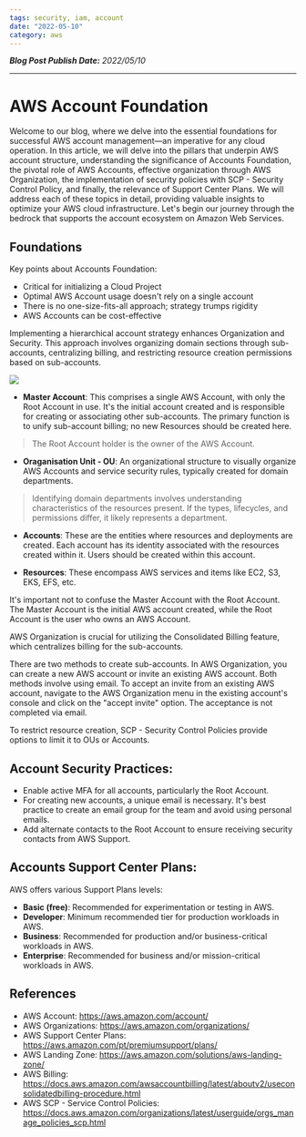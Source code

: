 ```yaml
---
tags: security, iam, account
date: "2022-05-10"
category: aws
---
```


*__Blog Post Publish Date:__ 2022/05/10*

---

# AWS Account Foundation

Welcome to our blog, where we delve into the essential foundations for successful AWS account management—an imperative for any cloud operation. In this article, we will delve into the pillars that underpin AWS account structure, understanding the significance of Accounts Foundation, the pivotal role of AWS Accounts, effective organization through AWS Organization, the implementation of security policies with SCP - Security Control Policy, and finally, the relevance of Support Center Plans. We will address each of these topics in detail, providing valuable insights to optimize your AWS cloud infrastructure. Let's begin our journey through the bedrock that supports the account ecosystem on Amazon Web Services.

## Foundations

Key points about Accounts Foundation:

- Critical for initializing a Cloud Project
- Optimal AWS Account usage doesn't rely on a single account
- There is no one-size-fits-all approach; strategy trumps rigidity
- AWS Accounts can be cost-effective

Implementing a hierarchical account strategy enhances Organization and Security. This approach involves organizing domain sections through sub-accounts, centralizing billing, and restricting resource creation permissions based on sub-accounts.

![](./img/2022/2022-05-10-account-diagram.drawio.png)

- __Master Account__: This comprises a single AWS Account, with only the Root Account in use. It's the initial account created and is responsible for creating or associating other sub-accounts. The primary function is to unify sub-account billing; no new Resources should be created here.

> The Root Account holder is the owner of the AWS Account.

- __Oraganisation Unit - OU__: An organizational structure to visually organize AWS Accounts and service security rules, typically created for domain departments.
> Identifying domain departments involves understanding characteristics of the resources present. If the types, lifecycles, and permissions differ, it likely represents a department.

- __Accounts__: These are the entities where resources and deployments are created. Each account has its identity associated with the resources created within it. Users should be created within this account.

- __Resources__: These encompass AWS services and items like EC2, S3, EKS, EFS, etc.

It's important not to confuse the Master Account with the Root Account. The Master Account is the initial AWS account created, while the Root Account is the user who owns an AWS Account.

AWS Organization is crucial for utilizing the Consolidated Billing feature, which centralizes billing for the sub-accounts.

There are two methods to create sub-accounts. In AWS Organization, you can create a new AWS account or invite an existing AWS account. Both methods involve using email. To accept an invite from an existing AWS account, navigate to the AWS Organization menu in the existing account's console and click on the "accept invite" option. The acceptance is not completed via email.

To restrict resource creation, SCP - Security Control Policies provide options to limit it to OUs or Accounts.

## Account Security Practices:

- Enable active MFA for all accounts, particularly the Root Account.
- For creating new accounts, a unique email is necessary. It's best practice to create an email group for the team and avoid using personal emails.
- Add alternate contacts to the Root Account to ensure receiving security contacts from AWS Support.

## Accounts Support Center Plans:

AWS offers various Support Plans levels:

- __Basic (free)__: Recommended for experimentation or testing in AWS.
- __Developer__: Minimum recommended tier for production workloads in AWS.
- __Business__: Recommended for production and/or business-critical workloads in AWS.
- __Enterprise__: Recommended for business and/or mission-critical workloads in AWS.

## References

- AWS Account: https://aws.amazon.com/account/
- AWS Organizations: https://aws.amazon.com/organizations/
- AWS Support Center Plans: https://aws.amazon.com/pt/premiumsupport/plans/
- AWS Landing Zone: https://aws.amazon.com/solutions/aws-landing-zone/
- AWS Billing: https://docs.aws.amazon.com/awsaccountbilling/latest/aboutv2/useconsolidatedbilling-procedure.html
- AWS SCP - Service Control Policies: https://docs.aws.amazon.com/organizations/latest/userguide/orgs_manage_policies_scp.html
